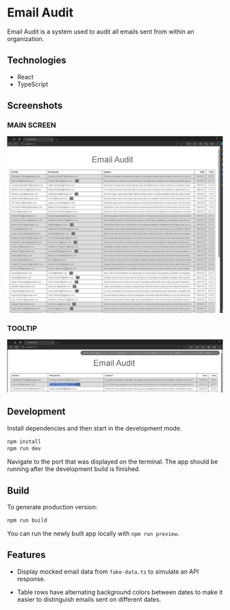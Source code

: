 # Email Audit

Email Audit is a system used to audit all emails sent from within an organization. 

## Technologies

- React
- TypeScript

## Screenshots

### MAIN SCREEN
![1_MAIN](./src/images/1_MAIN.png)

### TOOLTIP
![2_TOOLTIP](./src/images/2_TOOLTIP.png)


## Development

Install dependencies and then start in the development mode.

```bash
npm install
npm run dev
```

Navigate to the port that was displayed on the terminal. The app should be running after the development build is finished.

## Build

To generate production version:

```bash
npm run build
```

You can run the newly built app locally with `npm run preview`.

## Features

- Display mocked email data from `fake-data.ts` to simulate an API response. 

- Table rows have alternating background colors between dates to make it easier to distinguish emails sent on different dates.
